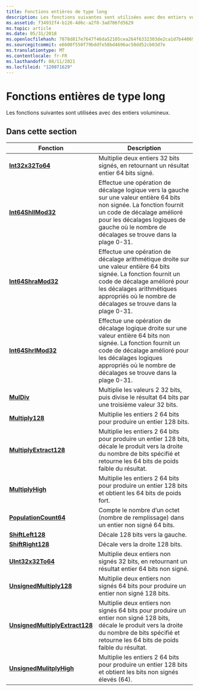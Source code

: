 ```yaml
---
title: Fonctions entières de type long
description: Les fonctions suivantes sont utilisées avec des entiers volumineux.
ms.assetid: f34932f4-b126-4d6c-a2f0-3ad706fd5629
ms.topic: article
ms.date: 05/31/2018
ms.openlocfilehash: 7878d817e7647f46da52105cea264f6332303de2ca1d7b440697defc656cd0b2
ms.sourcegitcommit: e6600f550f79bddfe58bd4696ac50dd52cb03d7e
ms.translationtype: MT
ms.contentlocale: fr-FR
ms.lasthandoff: 08/11/2021
ms.locfileid: "120071629"
---
```

# <a name="large-integer-functions"></a>Fonctions entières de type long

Les fonctions suivantes sont utilisées avec des entiers volumineux.

## <a name="in-this-section"></a>Dans cette section



| Fonction                                                                    | Description                                                                                                                                                                                                   |
|-----------------------------------------------------------------------------|---------------------------------------------------------------------------------------------------------------------------------------------------------------------------------------------------------------|
| [**Int32x32To64**](/windows/desktop/api/Winnt/nf-winnt-int32x32to64)<br/>                             | Multiplie deux entiers 32 bits signés, en retournant un résultat entier 64 bits signé.<br/>                                                                                                                   |
| [**Int64ShllMod32**](/windows/desktop/api/Winnt/nf-winnt-int64shllmod32)<br/>                         | Effectue une opération de décalage logique vers la gauche sur une valeur entière 64 bits non signée. La fonction fournit un code de décalage amélioré pour les décalages logiques de gauche où le nombre de décalages se trouve dans la plage 0-31.<br/>      |
| [**Int64ShraMod32**](/windows/desktop/api/Winnt/nf-winnt-int64shramod32)<br/>                         | Effectue une opération de décalage arithmétique droite sur une valeur entière 64 bits signée. La fonction fournit un code de décalage amélioré pour les décalages arithmétiques appropriés où le nombre de décalages se trouve dans la plage 0-31.<br/> |
| [**Int64ShrlMod32**](/windows/desktop/api/Winnt/nf-winnt-int64shrlmod32)<br/>                         | Effectue une opération de décalage logique droite sur une valeur entière 64 bits non signée. La fonction fournit un code de décalage amélioré pour les décalages logiques appropriés où le nombre de décalages se trouve dans la plage 0-31.<br/>    |
| [**MulDiv**](/windows/desktop/api/Winbase/nf-winbase-muldiv)<br/>                                         | Multiplie les valeurs 2 32 bits, puis divise le résultat 64 bits par une troisième valeur 32 bits.<br/>                                                                                                           |
| [**Multiply128**](/windows/desktop/api/Winnt/nf-winnt-multiply128)<br/>                               | Multiplie les entiers 2 64 bits pour produire un entier 128 bits.<br/>                                                                                                                                       |
| [**MultiplyExtract128**](/windows/desktop/api/Winnt/nf-winnt-multiplyextract128)<br/>                 | Multiplie les entiers 2 64 bits pour produire un entier 128 bits, décale le produit vers la droite du nombre de bits spécifié et retourne les 64 bits de poids faible du résultat.<br/>                           |
| [**MultiplyHigh**](/windows/desktop/api/Winnt/nf-winnt-multiplyhigh)<br/>                             | Multiplie les entiers 2 64 bits pour produire un entier 128 bits et obtient les 64 bits de poids fort.<br/>                                                                                                             |
| [**PopulationCount64**](/windows/desktop/api/Winnt/nf-winnt-populationcount64)<br/>                   | Compte le nombre d’un octet (nombre de remplissage) dans un entier non signé 64 bits.<br/>                                                                                                                     |
| [**ShiftLeft128**](/windows/desktop/api/winnt/nf-winnt-shiftleft128)<br/>                             | Décale 128 bits vers la gauche.<br/>                                                                                                                                                                               |
| [**ShiftRight128**](/windows/desktop/api/winnt/nf-winnt-shiftright128)<br/>                           | Décale vers la droite 128 bits.<br/>                                                                                                                                                                              |
| [**UInt32x32To64**](/windows/desktop/api/Winnt/nf-winnt-uint32x32to64)<br/>                           | Multiplie deux entiers non signés 32 bits, en retournant un résultat entier 64 bits non signé.<br/>                                                                                                              |
| [**UnsignedMultiply128**](/windows/desktop/api/Winnt/nf-winnt-unsignedmultiply128)<br/>               | Multiplie deux entiers non signés 64 bits pour produire un entier non signé 128 bits.<br/>                                                                                                                    |
| [**UnsignedMultiplyExtract128**](/windows/desktop/api/Winnt/nf-winnt-unsignedmultiplyextract128)<br/> | Multiplie deux entiers non signés 64 bits pour produire un entier non signé 128 bits, décale le produit vers la droite du nombre de bits spécifié et retourne les 64 bits de poids faible du résultat.<br/>        |
| [**UnsignedMulitplyHigh**](/windows/desktop/api/Winnt/nf-winnt-unsignedmultiplyhigh)<br/>             | Multiplie les entiers 2 64 bits pour produire un entier 128 bits et obtient les bits non signés élevés (64).<br/>                                                                                                    |



 

 

 





